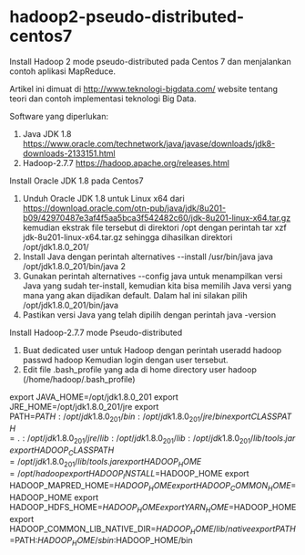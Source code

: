 # hadoop2-pseudo-distributed-centos7
Install Hadoop 2 mode pseudo-distributed pada Centos 7 dan menjalankan contoh aplikasi MapReduce.

Artikel ini dimuat di http://www.teknologi-bigdata.com/ website tentang teori dan contoh implementasi teknologi Big Data.

Software yang diperlukan:
1. Java JDK 1.8 https://www.oracle.com/technetwork/java/javase/downloads/jdk8-downloads-2133151.html
2. Hadoop-2.7.7 https://hadoop.apache.org/releases.html

Install Oracle JDK 1.8 pada Centos7
1. Unduh Oracle JDK 1.8 untuk Linux x64 dari https://download.oracle.com/otn-pub/java/jdk/8u201-b09/42970487e3af4f5aa5bca3f542482c60/jdk-8u201-linux-x64.tar.gz kemudian ekstrak file tersebut di direktori /opt dengan perintah
tar xzf jdk-8u201-linux-x64.tar.gz
sehingga dihasilkan direktori /opt/jdk1.8.0_201/
2. Install Java dengan perintah alternatives --install /usr/bin/java java /opt/jdk1.8.0_201/bin/java 2
3. Gunakan perintah alternatives --config java untuk menampilkan versi Java yang sudah ter-install, kemudian kita bisa memilih Java versi yang mana yang akan dijadikan default. Dalam hal ini silakan pilih /opt/jdk1.8.0_201/bin/java
4. Pastikan versi Java yang telah dipilih dengan perintah java -version

Install Hadoop-2.7.7 mode Pseudo-distributed
1. Buat dedicated user untuk Hadoop dengan perintah
useradd hadoop
passwd hadoop
Kemudian login dengan user tersebut.
2. Edit file .bash_profile yang ada di home directory user hadoop (/home/hadoop/.bash_profile)

export JAVA_HOME=/opt/jdk1.8.0_201
export JRE_HOME=/opt/jdk1.8.0_201/jre
export PATH=$PATH:/opt/jdk1.8.0_201/bin:/opt/jdk1.8.0_201/jre/bin
export CLASSPATH=.:/opt/jdk1.8.0_201/jre/lib:/opt/jdk1.8.0_201/lib:/opt/jdk1.8.0_201/lib/tools.jar
export HADOOP_CLASSPATH=/opt/jdk1.8.0_201/lib/tools.jar
export HADOOP_HOME=/opt/hadoop
export HADOOP_INSTALL=$HADOOP_HOME
export HADOOP_MAPRED_HOME=$HADOOP_HOME
export HADOOP_COMMON_HOME=$HADOOP_HOME
export HADOOP_HDFS_HOME=$HADOOP_HOME
export YARN_HOME=$HADOOP_HOME
export HADOOP_COMMON_LIB_NATIVE_DIR=$HADOOP_HOME/lib/native
export PATH=$PATH:$HADOOP_HOME/sbin:$HADOOP_HOME/bin


